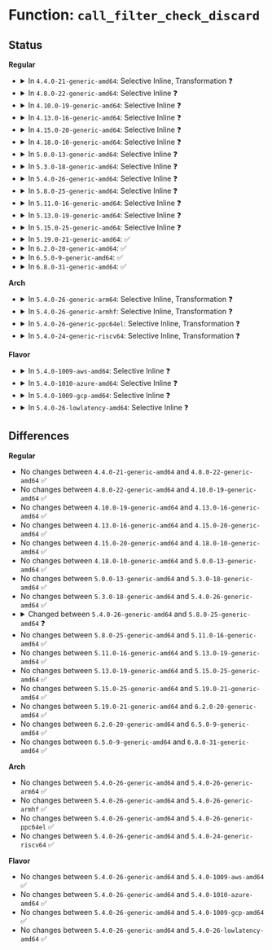 # Function: <code>call_filter_check_discard</code>

## Status
<b>Regular</b>
<ul>
<li>
<details>
<summary>In <code>4.4.0-21-generic-amd64</code>: Selective Inline, Transformation ❓</summary>

```c
int call_filter_check_discard(struct trace_event_call * call, void * rec, struct ring_buffer * buffer, struct ring_buffer_event * event)
```

```json
{
  "name": "call_filter_check_discard",
  "collision_type": "Unique Global",
  "inline_type": "Selective",
  "funcs": [
    {
      "addr": 18446744071580205664,
      "name": "call_filter_check_discard",
      "external": true,
      "loc": "kernel/trace/trace.c:325",
      "file": "kernel/trace/trace.c",
      "inline": "not declared, inlined",
      "caller_inline": [
        "kernel/trace/trace.c:__ftrace_trace_stack",
        "kernel/trace/trace.c:trace_vbprintk",
        "kernel/trace/trace.c:trace_function"
      ],
      "caller_func": [
        "kernel/trace/trace.c:__ftrace_trace_stack",
        "kernel/trace/trace.c:trace_vbprintk",
        "kernel/trace/trace.c:trace_function",
        "kernel/trace/trace_sched_wakeup.c:probe_wakeup",
        "kernel/trace/trace_mmiotrace.c:mmio_trace_rw",
        "kernel/trace/trace_mmiotrace.c:mmio_trace_mapping",
        "kernel/trace/trace_functions_graph.c:__trace_graph_entry",
        "kernel/trace/trace_functions_graph.c:__trace_graph_return"
      ]
    }
  ],
  "symbols": [
    {
      "addr": 18446744071580205664,
      "name": "call_filter_check_discard.part.27",
      "section": ".text",
      "bind": "STB_LOCAL",
      "size": 51
    },
    {
      "addr": 18446744071580205728,
      "name": "call_filter_check_discard",
      "section": ".text",
      "bind": "STB_GLOBAL",
      "size": 20
    }
  ]
}
```
</details>
</li>
<li>
<details>
<summary>In <code>4.8.0-22-generic-amd64</code>: Selective Inline ❓</summary>

```c
int call_filter_check_discard(struct trace_event_call * call, void * rec, struct ring_buffer * buffer, struct ring_buffer_event * event)
```

```json
{
  "name": "call_filter_check_discard",
  "collision_type": "Unique Global",
  "inline_type": "Selective",
  "funcs": [
    {
      "addr": 18446744071580247664,
      "name": "call_filter_check_discard",
      "external": true,
      "loc": "kernel/trace/trace.c:309",
      "file": "kernel/trace/trace.c",
      "inline": "not declared, inlined",
      "caller_inline": [],
      "caller_func": [
        "kernel/trace/trace.c:trace_vbprintk",
        "kernel/trace/trace.c:__ftrace_trace_stack",
        "kernel/trace/trace.c:trace_function",
        "kernel/trace/trace_sched_wakeup.c:probe_wakeup",
        "kernel/trace/trace_mmiotrace.c:mmio_trace_mapping",
        "kernel/trace/trace_mmiotrace.c:mmio_trace_rw",
        "kernel/trace/trace_functions_graph.c:__trace_graph_return",
        "kernel/trace/trace_functions_graph.c:__trace_graph_entry"
      ]
    }
  ],
  "symbols": [
    {
      "addr": 18446744071580247664,
      "name": "call_filter_check_discard",
      "section": ".text",
      "bind": "STB_GLOBAL",
      "size": 82
    }
  ]
}
```
</details>
</li>
<li>
<details>
<summary>In <code>4.10.0-19-generic-amd64</code>: Selective Inline ❓</summary>

```c
int call_filter_check_discard(struct trace_event_call * call, void * rec, struct ring_buffer * buffer, struct ring_buffer_event * event)
```

```json
{
  "name": "call_filter_check_discard",
  "collision_type": "Unique Global",
  "inline_type": "Selective",
  "funcs": [
    {
      "addr": 18446744071580290656,
      "name": "call_filter_check_discard",
      "external": true,
      "loc": "kernel/trace/trace.c:311",
      "file": "kernel/trace/trace.c",
      "inline": "not declared, inlined",
      "caller_inline": [],
      "caller_func": [
        "kernel/trace/trace.c:trace_vbprintk",
        "kernel/trace/trace.c:__ftrace_trace_stack",
        "kernel/trace/trace.c:trace_function",
        "kernel/trace/trace_sched_wakeup.c:probe_wakeup",
        "kernel/trace/trace_hwlat.c:kthread_fn",
        "kernel/trace/trace_mmiotrace.c:mmio_trace_mapping",
        "kernel/trace/trace_mmiotrace.c:mmio_trace_rw",
        "kernel/trace/trace_functions_graph.c:__trace_graph_return",
        "kernel/trace/trace_functions_graph.c:__trace_graph_entry"
      ]
    }
  ],
  "symbols": [
    {
      "addr": 18446744071580290656,
      "name": "call_filter_check_discard",
      "section": ".text",
      "bind": "STB_GLOBAL",
      "size": 82
    }
  ]
}
```
</details>
</li>
<li>
<details>
<summary>In <code>4.13.0-16-generic-amd64</code>: Selective Inline ❓</summary>

```c
int call_filter_check_discard(struct trace_event_call * call, void * rec, struct ring_buffer * buffer, struct ring_buffer_event * event)
```

```json
{
  "name": "call_filter_check_discard",
  "collision_type": "Unique Global",
  "inline_type": "Selective",
  "funcs": [
    {
      "addr": 18446744071580303792,
      "name": "call_filter_check_discard",
      "external": true,
      "loc": "kernel/trace/trace.c:303",
      "file": "kernel/trace/trace.c",
      "inline": "not declared, inlined",
      "caller_inline": [],
      "caller_func": [
        "kernel/trace/trace.c:trace_vbprintk",
        "kernel/trace/trace.c:__ftrace_trace_stack",
        "kernel/trace/trace.c:trace_function",
        "kernel/trace/trace_sched_wakeup.c:probe_wakeup",
        "kernel/trace/trace_hwlat.c:kthread_fn",
        "kernel/trace/trace_mmiotrace.c:mmio_trace_mapping",
        "kernel/trace/trace_mmiotrace.c:mmio_trace_rw",
        "kernel/trace/trace_functions_graph.c:__trace_graph_return",
        "kernel/trace/trace_functions_graph.c:__trace_graph_entry"
      ]
    }
  ],
  "symbols": [
    {
      "addr": 18446744071580303792,
      "name": "call_filter_check_discard",
      "section": ".text",
      "bind": "STB_GLOBAL",
      "size": 82
    }
  ]
}
```
</details>
</li>
<li>
<details>
<summary>In <code>4.15.0-20-generic-amd64</code>: Selective Inline ❓</summary>

```c
int call_filter_check_discard(struct trace_event_call * call, void * rec, struct ring_buffer * buffer, struct ring_buffer_event * event)
```

```json
{
  "name": "call_filter_check_discard",
  "collision_type": "Unique Global",
  "inline_type": "Selective",
  "funcs": [
    {
      "addr": 18446744071580356848,
      "name": "call_filter_check_discard",
      "external": true,
      "loc": "kernel/trace/trace.c:303",
      "file": "kernel/trace/trace.c",
      "inline": "not declared, inlined",
      "caller_inline": [],
      "caller_func": [
        "kernel/trace/trace.c:trace_vbprintk",
        "kernel/trace/trace.c:__ftrace_trace_stack",
        "kernel/trace/trace.c:trace_function",
        "kernel/trace/trace_sched_wakeup.c:probe_wakeup",
        "kernel/trace/trace_hwlat.c:kthread_fn",
        "kernel/trace/trace_mmiotrace.c:mmio_trace_mapping",
        "kernel/trace/trace_mmiotrace.c:mmio_trace_rw",
        "kernel/trace/trace_functions_graph.c:__trace_graph_return",
        "kernel/trace/trace_functions_graph.c:__trace_graph_entry"
      ]
    }
  ],
  "symbols": [
    {
      "addr": 18446744071580356848,
      "name": "call_filter_check_discard",
      "section": ".text",
      "bind": "STB_GLOBAL",
      "size": 82
    }
  ]
}
```
</details>
</li>
<li>
<details>
<summary>In <code>4.18.0-10-generic-amd64</code>: Selective Inline ❓</summary>

```c
int call_filter_check_discard(struct trace_event_call * call, void * rec, struct ring_buffer * buffer, struct ring_buffer_event * event)
```

```json
{
  "name": "call_filter_check_discard",
  "collision_type": "Unique Global",
  "inline_type": "Selective",
  "funcs": [
    {
      "addr": 18446744071580418672,
      "name": "call_filter_check_discard",
      "external": true,
      "loc": "kernel/trace/trace.c:304",
      "file": "kernel/trace/trace.c",
      "inline": "not declared, inlined",
      "caller_inline": [],
      "caller_func": [
        "kernel/trace/trace.c:trace_vbprintk",
        "kernel/trace/trace.c:__ftrace_trace_stack",
        "kernel/trace/trace.c:trace_function",
        "kernel/trace/trace_sched_wakeup.c:probe_wakeup",
        "kernel/trace/trace_hwlat.c:kthread_fn",
        "kernel/trace/trace_mmiotrace.c:mmio_trace_mapping",
        "kernel/trace/trace_mmiotrace.c:mmio_trace_rw",
        "kernel/trace/trace_functions_graph.c:__trace_graph_return",
        "kernel/trace/trace_functions_graph.c:__trace_graph_entry"
      ]
    }
  ],
  "symbols": [
    {
      "addr": 18446744071580418672,
      "name": "call_filter_check_discard",
      "section": ".text",
      "bind": "STB_GLOBAL",
      "size": 82
    }
  ]
}
```
</details>
</li>
<li>
<details>
<summary>In <code>5.0.0-13-generic-amd64</code>: Selective Inline ❓</summary>

```c
int call_filter_check_discard(struct trace_event_call * call, void * rec, struct ring_buffer * buffer, struct ring_buffer_event * event)
```

```json
{
  "name": "call_filter_check_discard",
  "collision_type": "Unique Global",
  "inline_type": "Selective",
  "funcs": [
    {
      "addr": 18446744071580474336,
      "name": "call_filter_check_discard",
      "external": true,
      "loc": "kernel/trace/trace.c:305",
      "file": "kernel/trace/trace.c",
      "inline": "not declared, inlined",
      "caller_inline": [],
      "caller_func": [
        "kernel/trace/trace.c:trace_vbprintk",
        "kernel/trace/trace.c:__ftrace_trace_stack",
        "kernel/trace/trace.c:trace_function",
        "kernel/trace/trace_sched_wakeup.c:probe_wakeup",
        "kernel/trace/trace_hwlat.c:kthread_fn",
        "kernel/trace/trace_mmiotrace.c:mmio_trace_mapping",
        "kernel/trace/trace_mmiotrace.c:mmio_trace_rw",
        "kernel/trace/trace_functions_graph.c:__trace_graph_return",
        "kernel/trace/trace_functions_graph.c:__trace_graph_entry"
      ]
    }
  ],
  "symbols": [
    {
      "addr": 18446744071580474336,
      "name": "call_filter_check_discard",
      "section": ".text",
      "bind": "STB_GLOBAL",
      "size": 82
    }
  ]
}
```
</details>
</li>
<li>
<details>
<summary>In <code>5.3.0-18-generic-amd64</code>: Selective Inline ❓</summary>

```c
int call_filter_check_discard(struct trace_event_call * call, void * rec, struct ring_buffer * buffer, struct ring_buffer_event * event)
```

```json
{
  "name": "call_filter_check_discard",
  "collision_type": "Unique Global",
  "inline_type": "Selective",
  "funcs": [
    {
      "addr": 18446744071580530272,
      "name": "call_filter_check_discard",
      "external": true,
      "loc": "kernel/trace/trace.c:307",
      "file": "kernel/trace/trace.c",
      "inline": "not declared, inlined",
      "caller_inline": [],
      "caller_func": [
        "kernel/trace/trace.c:trace_vbprintk",
        "kernel/trace/trace.c:__ftrace_trace_stack",
        "kernel/trace/trace.c:trace_function",
        "kernel/trace/trace.c:trace_buffer_unlock_commit_regs",
        "kernel/trace/trace_sched_wakeup.c:probe_wakeup",
        "kernel/trace/trace_hwlat.c:kthread_fn",
        "kernel/trace/trace_mmiotrace.c:mmio_trace_mapping",
        "kernel/trace/trace_mmiotrace.c:mmio_trace_rw",
        "kernel/trace/trace_functions_graph.c:__trace_graph_return",
        "kernel/trace/trace_functions_graph.c:__trace_graph_entry"
      ]
    }
  ],
  "symbols": [
    {
      "addr": 18446744071580530272,
      "name": "call_filter_check_discard",
      "section": ".text",
      "bind": "STB_GLOBAL",
      "size": 95
    }
  ]
}
```
</details>
</li>
<li>
<details>
<summary>In <code>5.4.0-26-generic-amd64</code>: Selective Inline ❓</summary>

```c
int call_filter_check_discard(struct trace_event_call * call, void * rec, struct ring_buffer * buffer, struct ring_buffer_event * event)
```

```json
{
  "name": "call_filter_check_discard",
  "collision_type": "Unique Global",
  "inline_type": "Selective",
  "funcs": [
    {
      "addr": 18446744071580577872,
      "name": "call_filter_check_discard",
      "external": true,
      "loc": "kernel/trace/trace.c:325",
      "file": "kernel/trace/trace.c",
      "inline": "not declared, inlined",
      "caller_inline": [],
      "caller_func": [
        "kernel/trace/trace.c:trace_vbprintk",
        "kernel/trace/trace.c:__ftrace_trace_stack",
        "kernel/trace/trace.c:trace_function",
        "kernel/trace/trace.c:trace_buffer_unlock_commit_regs",
        "kernel/trace/trace_sched_wakeup.c:probe_wakeup",
        "kernel/trace/trace_hwlat.c:kthread_fn",
        "kernel/trace/trace_mmiotrace.c:mmio_trace_mapping",
        "kernel/trace/trace_mmiotrace.c:mmio_trace_rw",
        "kernel/trace/trace_functions_graph.c:__trace_graph_return",
        "kernel/trace/trace_functions_graph.c:__trace_graph_entry"
      ]
    }
  ],
  "symbols": [
    {
      "addr": 18446744071580577872,
      "name": "call_filter_check_discard",
      "section": ".text",
      "bind": "STB_GLOBAL",
      "size": 95
    }
  ]
}
```
</details>
</li>
<li>
<details>
<summary>In <code>5.8.0-25-generic-amd64</code>: Selective Inline ❓</summary>

```c
int call_filter_check_discard(struct trace_event_call * call, void * rec, struct trace_buffer * buffer, struct ring_buffer_event * event)
```

```json
{
  "name": "call_filter_check_discard",
  "collision_type": "Unique Global",
  "inline_type": "Selective",
  "funcs": [
    {
      "addr": 18446744071580666995,
      "name": "call_filter_check_discard",
      "external": true,
      "loc": "kernel/trace/trace.c:340",
      "file": "kernel/trace/trace.c",
      "inline": "not declared, inlined",
      "caller_inline": [
        "kernel/trace/trace.c:trace_vbprintk",
        "kernel/trace/trace.c:trace_vbprintk",
        "kernel/trace/trace.c:ftrace_trace_userstack",
        "kernel/trace/trace.c:ftrace_trace_userstack",
        "kernel/trace/trace.c:__ftrace_trace_stack",
        "kernel/trace/trace.c:__ftrace_trace_stack",
        "kernel/trace/trace.c:trace_function",
        "kernel/trace/trace.c:trace_function"
      ],
      "caller_func": [
        "kernel/trace/trace_sched_wakeup.c:tracing_sched_wakeup_trace",
        "kernel/trace/trace_sched_wakeup.c:tracing_sched_switch_trace",
        "kernel/trace/trace_hwlat.c:trace_hwlat_sample",
        "kernel/trace/trace_functions_graph.c:__trace_graph_return",
        "kernel/trace/trace_functions_graph.c:__trace_graph_entry"
      ]
    }
  ],
  "symbols": [
    {
      "addr": 18446744071580679360,
      "name": "call_filter_check_discard",
      "section": ".text",
      "bind": "STB_GLOBAL",
      "size": 95
    }
  ]
}
```
</details>
</li>
<li>
<details>
<summary>In <code>5.11.0-16-generic-amd64</code>: Selective Inline ❓</summary>

```c
int call_filter_check_discard(struct trace_event_call * call, void * rec, struct trace_buffer * buffer, struct ring_buffer_event * event)
```

```json
{
  "name": "call_filter_check_discard",
  "collision_type": "Unique Global",
  "inline_type": "Selective",
  "funcs": [
    {
      "addr": 18446744071580657800,
      "name": "call_filter_check_discard",
      "external": true,
      "loc": "kernel/trace/trace.c:491",
      "file": "kernel/trace/trace.c",
      "inline": "not declared, inlined",
      "caller_inline": [
        "kernel/trace/trace.c:trace_vbprintk",
        "kernel/trace/trace.c:trace_vbprintk",
        "kernel/trace/trace.c:__ftrace_trace_stack",
        "kernel/trace/trace.c:__ftrace_trace_stack",
        "kernel/trace/trace.c:trace_function",
        "kernel/trace/trace.c:trace_function"
      ],
      "caller_func": [
        "kernel/trace/trace_sched_wakeup.c:tracing_sched_wakeup_trace",
        "kernel/trace/trace_sched_wakeup.c:tracing_sched_switch_trace",
        "kernel/trace/trace_hwlat.c:trace_hwlat_sample",
        "kernel/trace/trace_functions_graph.c:__trace_graph_return",
        "kernel/trace/trace_functions_graph.c:__trace_graph_entry"
      ]
    }
  ],
  "symbols": [
    {
      "addr": 18446744071580670192,
      "name": "call_filter_check_discard",
      "section": ".text",
      "bind": "STB_GLOBAL",
      "size": 95
    }
  ]
}
```
</details>
</li>
<li>
<details>
<summary>In <code>5.13.0-19-generic-amd64</code>: Selective Inline ❓</summary>

```c
int call_filter_check_discard(struct trace_event_call * call, void * rec, struct trace_buffer * buffer, struct ring_buffer_event * event)
```

```json
{
  "name": "call_filter_check_discard",
  "collision_type": "Unique Global",
  "inline_type": "Selective",
  "funcs": [
    {
      "addr": 18446744071580673510,
      "name": "call_filter_check_discard",
      "external": true,
      "loc": "kernel/trace/trace.c:493",
      "file": "kernel/trace/trace.c",
      "inline": "not declared, inlined",
      "caller_inline": [
        "kernel/trace/trace.c:trace_vbprintk",
        "kernel/trace/trace.c:trace_vbprintk",
        "kernel/trace/trace.c:__ftrace_trace_stack",
        "kernel/trace/trace.c:__ftrace_trace_stack",
        "kernel/trace/trace.c:trace_function",
        "kernel/trace/trace.c:trace_function"
      ],
      "caller_func": [
        "kernel/trace/trace_sched_wakeup.c:probe_wakeup",
        "kernel/trace/trace_hwlat.c:trace_hwlat_sample",
        "kernel/trace/trace_mmiotrace.c:mmio_trace_mapping",
        "kernel/trace/trace_mmiotrace.c:mmio_trace_rw",
        "kernel/trace/trace_functions_graph.c:__trace_graph_return",
        "kernel/trace/trace_functions_graph.c:__trace_graph_entry"
      ]
    }
  ],
  "symbols": [
    {
      "addr": 18446744071580668912,
      "name": "call_filter_check_discard",
      "section": ".text",
      "bind": "STB_GLOBAL",
      "size": 95
    }
  ]
}
```
</details>
</li>
<li>
<details>
<summary>In <code>5.15.0-25-generic-amd64</code>: Selective Inline ❓</summary>

```c
int call_filter_check_discard(struct trace_event_call * call, void * rec, struct trace_buffer * buffer, struct ring_buffer_event * event)
```

```json
{
  "name": "call_filter_check_discard",
  "collision_type": "Unique Global",
  "inline_type": "Selective",
  "funcs": [
    {
      "addr": 18446744071580847736,
      "name": "call_filter_check_discard",
      "external": true,
      "loc": "kernel/trace/trace.c:506",
      "file": "kernel/trace/trace.c",
      "inline": "not declared, inlined",
      "caller_inline": [
        "kernel/trace/trace.c:trace_vbprintk",
        "kernel/trace/trace.c:trace_vbprintk",
        "kernel/trace/trace.c:__ftrace_trace_stack",
        "kernel/trace/trace.c:__ftrace_trace_stack",
        "kernel/trace/trace.c:trace_function",
        "kernel/trace/trace.c:trace_function"
      ],
      "caller_func": [
        "kernel/trace/trace_sched_wakeup.c:probe_wakeup",
        "kernel/trace/trace_hwlat.c:trace_hwlat_sample",
        "kernel/trace/trace_mmiotrace.c:mmio_trace_mapping",
        "kernel/trace/trace_mmiotrace.c:mmio_trace_rw",
        "kernel/trace/trace_functions_graph.c:__trace_graph_return",
        "kernel/trace/trace_functions_graph.c:__trace_graph_entry"
      ]
    }
  ],
  "symbols": [
    {
      "addr": 18446744071580843744,
      "name": "call_filter_check_discard",
      "section": ".text",
      "bind": "STB_GLOBAL",
      "size": 95
    }
  ]
}
```
</details>
</li>
<li>
<details>
<summary>In <code>5.19.0-21-generic-amd64</code>: ✅</summary>

```c
int call_filter_check_discard(struct trace_event_call * call, void * rec, struct trace_buffer * buffer, struct ring_buffer_event * event)
```

```json
{
  "name": "call_filter_check_discard",
  "collision_type": "Unique Global",
  "inline_type": "No",
  "funcs": [
    {
      "addr": 18446744071581070832,
      "name": "call_filter_check_discard",
      "external": true,
      "loc": "kernel/trace/trace.c:516",
      "file": "kernel/trace/trace.c",
      "inline": "seen, unknown",
      "caller_inline": [],
      "caller_func": [
        "kernel/trace/trace.c:__trace_array_vprintk",
        "kernel/trace/trace.c:trace_vbprintk",
        "kernel/trace/trace.c:__ftrace_trace_stack",
        "kernel/trace/trace.c:trace_function",
        "kernel/trace/trace_sched_wakeup.c:probe_wakeup",
        "kernel/trace/trace_hwlat.c:trace_hwlat_sample",
        "kernel/trace/trace_mmiotrace.c:mmio_trace_mapping",
        "kernel/trace/trace_mmiotrace.c:mmio_trace_rw",
        "kernel/trace/trace_functions_graph.c:__trace_graph_return",
        "kernel/trace/trace_functions_graph.c:__trace_graph_entry"
      ]
    }
  ],
  "symbols": [
    {
      "addr": 18446744071581070832,
      "name": "call_filter_check_discard",
      "section": ".text",
      "bind": "STB_GLOBAL",
      "size": 140
    }
  ]
}
```
</details>
</li>
<li>
<details>
<summary>In <code>6.2.0-20-generic-amd64</code>: ✅</summary>

```c
int call_filter_check_discard(struct trace_event_call * call, void * rec, struct trace_buffer * buffer, struct ring_buffer_event * event)
```

```json
{
  "name": "call_filter_check_discard",
  "collision_type": "Unique Global",
  "inline_type": "No",
  "funcs": [
    {
      "addr": 18446744071581376960,
      "name": "call_filter_check_discard",
      "external": true,
      "loc": "kernel/trace/trace.c:515",
      "file": "kernel/trace/trace.c",
      "inline": "seen, unknown",
      "caller_inline": [],
      "caller_func": [
        "kernel/trace/trace.c:__trace_array_vprintk",
        "kernel/trace/trace.c:trace_vbprintk",
        "kernel/trace/trace.c:__ftrace_trace_stack",
        "kernel/trace/trace.c:trace_function",
        "kernel/trace/trace_sched_wakeup.c:probe_wakeup",
        "kernel/trace/trace_hwlat.c:trace_hwlat_sample",
        "kernel/trace/trace_mmiotrace.c:mmio_trace_mapping",
        "kernel/trace/trace_mmiotrace.c:mmio_trace_rw",
        "kernel/trace/trace_functions_graph.c:__trace_graph_return",
        "kernel/trace/trace_functions_graph.c:__trace_graph_entry"
      ]
    }
  ],
  "symbols": [
    {
      "addr": 18446744071581376960,
      "name": "call_filter_check_discard",
      "section": ".text",
      "bind": "STB_GLOBAL",
      "size": 140
    }
  ]
}
```
</details>
</li>
<li>
<details>
<summary>In <code>6.5.0-9-generic-amd64</code>: ✅</summary>

```c
int call_filter_check_discard(struct trace_event_call * call, void * rec, struct trace_buffer * buffer, struct ring_buffer_event * event)
```

```json
{
  "name": "call_filter_check_discard",
  "collision_type": "Unique Global",
  "inline_type": "No",
  "funcs": [
    {
      "addr": 18446744071581471552,
      "name": "call_filter_check_discard",
      "external": true,
      "loc": "kernel/trace/trace.c:556",
      "file": "kernel/trace/trace.c",
      "inline": "seen, unknown",
      "caller_inline": [],
      "caller_func": [
        "kernel/trace/trace.c:__trace_array_vprintk",
        "kernel/trace/trace.c:trace_vbprintk",
        "kernel/trace/trace.c:__ftrace_trace_stack",
        "kernel/trace/trace.c:trace_function",
        "kernel/trace/trace_sched_wakeup.c:probe_wakeup",
        "kernel/trace/trace_hwlat.c:trace_hwlat_sample",
        "kernel/trace/trace_osnoise.c:__timerlat_dump_stack",
        "kernel/trace/trace_osnoise.c:trace_timerlat_sample",
        "kernel/trace/trace_mmiotrace.c:mmio_trace_mapping",
        "kernel/trace/trace_mmiotrace.c:mmio_trace_rw",
        "kernel/trace/trace_functions_graph.c:__trace_graph_return",
        "kernel/trace/trace_functions_graph.c:__trace_graph_entry"
      ]
    }
  ],
  "symbols": [
    {
      "addr": 18446744071581471552,
      "name": "call_filter_check_discard",
      "section": ".text",
      "bind": "STB_GLOBAL",
      "size": 140
    }
  ]
}
```
</details>
</li>
<li>
<details>
<summary>In <code>6.8.0-31-generic-amd64</code>: ✅</summary>

```c
int call_filter_check_discard(struct trace_event_call * call, void * rec, struct trace_buffer * buffer, struct ring_buffer_event * event)
```

```json
{
  "name": "call_filter_check_discard",
  "collision_type": "Unique Global",
  "inline_type": "No",
  "funcs": [
    {
      "addr": 18446744071581581808,
      "name": "call_filter_check_discard",
      "external": true,
      "loc": "kernel/trace/trace.c:558",
      "file": "kernel/trace/trace.c",
      "inline": "seen, unknown",
      "caller_inline": [],
      "caller_func": [
        "kernel/trace/trace.c:__trace_array_vprintk",
        "kernel/trace/trace.c:trace_vbprintk",
        "kernel/trace/trace.c:__ftrace_trace_stack",
        "kernel/trace/trace.c:trace_function",
        "kernel/trace/trace_sched_wakeup.c:probe_wakeup",
        "kernel/trace/trace_hwlat.c:trace_hwlat_sample",
        "kernel/trace/trace_osnoise.c:__timerlat_dump_stack",
        "kernel/trace/trace_osnoise.c:trace_timerlat_sample",
        "kernel/trace/trace_mmiotrace.c:mmio_trace_mapping",
        "kernel/trace/trace_mmiotrace.c:mmio_trace_rw",
        "kernel/trace/trace_functions_graph.c:__trace_graph_return",
        "kernel/trace/trace_functions_graph.c:__trace_graph_entry"
      ]
    }
  ],
  "symbols": [
    {
      "addr": 18446744071581581808,
      "name": "call_filter_check_discard",
      "section": ".text",
      "bind": "STB_GLOBAL",
      "size": 140
    }
  ]
}
```
</details>
</li>
</ul>
<b>Arch</b>
<ul>
<li>
<details>
<summary>In <code>5.4.0-26-generic-arm64</code>: Selective Inline, Transformation ❓</summary>

```c
int call_filter_check_discard(struct trace_event_call * call, void * rec, struct ring_buffer * buffer, struct ring_buffer_event * event)
```

```json
{
  "name": "call_filter_check_discard",
  "collision_type": "Unique Global",
  "inline_type": "Selective",
  "funcs": [
    {
      "addr": 18446603336491871964,
      "name": "call_filter_check_discard",
      "external": true,
      "loc": "kernel/trace/trace.c:325",
      "file": "kernel/trace/trace.c",
      "inline": "not declared, inlined",
      "caller_inline": [
        "kernel/trace/trace.c:__trace_array_vprintk",
        "kernel/trace/trace.c:trace_vbprintk",
        "kernel/trace/trace.c:__ftrace_trace_stack",
        "kernel/trace/trace.c:trace_function"
      ],
      "caller_func": [
        "kernel/trace/trace.c:__trace_array_vprintk",
        "kernel/trace/trace.c:trace_vbprintk",
        "kernel/trace/trace.c:__ftrace_trace_stack",
        "kernel/trace/trace.c:trace_function",
        "kernel/trace/trace_sched_wakeup.c:probe_wakeup",
        "kernel/trace/trace_hwlat.c:kthread_fn",
        "kernel/trace/trace_functions_graph.c:__trace_graph_return",
        "kernel/trace/trace_functions_graph.c:__trace_graph_entry"
      ]
    }
  ],
  "symbols": [
    {
      "addr": 18446603336491867096,
      "name": "call_filter_check_discard.part.0",
      "section": ".text",
      "bind": "STB_LOCAL",
      "size": 132
    },
    {
      "addr": 18446603336491876048,
      "name": "call_filter_check_discard",
      "section": ".text",
      "bind": "STB_GLOBAL",
      "size": 36
    }
  ]
}
```
</details>
</li>
<li>
<details>
<summary>In <code>5.4.0-26-generic-armhf</code>: Selective Inline, Transformation ❓</summary>

```c
int call_filter_check_discard(struct trace_event_call * call, void * rec, struct ring_buffer * buffer, struct ring_buffer_event * event)
```

```json
{
  "name": "call_filter_check_discard",
  "collision_type": "Unique Global",
  "inline_type": "Selective",
  "funcs": [
    {
      "addr": 3225810344,
      "name": "call_filter_check_discard",
      "external": true,
      "loc": "kernel/trace/trace.c:325",
      "file": "kernel/trace/trace.c",
      "inline": "not declared, inlined",
      "caller_inline": [
        "kernel/trace/trace.c:__trace_array_vprintk",
        "kernel/trace/trace.c:trace_vbprintk",
        "kernel/trace/trace.c:__ftrace_trace_stack",
        "kernel/trace/trace.c:trace_function"
      ],
      "caller_func": [
        "kernel/trace/trace.c:__trace_array_vprintk",
        "kernel/trace/trace.c:trace_vbprintk",
        "kernel/trace/trace.c:__ftrace_trace_stack",
        "kernel/trace/trace.c:trace_function",
        "kernel/trace/trace_sched_wakeup.c:probe_wakeup",
        "kernel/trace/trace_hwlat.c:kthread_fn",
        "kernel/trace/trace_functions_graph.c:__trace_graph_return",
        "kernel/trace/trace_functions_graph.c:__trace_graph_entry"
      ]
    }
  ],
  "symbols": [
    {
      "addr": 3225808592,
      "name": "call_filter_check_discard.part.0",
      "section": ".text",
      "bind": "STB_LOCAL",
      "size": 128
    },
    {
      "addr": 3225818676,
      "name": "call_filter_check_discard",
      "section": ".text",
      "bind": "STB_GLOBAL",
      "size": 48
    }
  ]
}
```
</details>
</li>
<li>
<details>
<summary>In <code>5.4.0-26-generic-ppc64el</code>: Selective Inline, Transformation ❓</summary>

```c
int call_filter_check_discard(struct trace_event_call * call, void * rec, struct ring_buffer * buffer, struct ring_buffer_event * event)
```

```json
{
  "name": "call_filter_check_discard",
  "collision_type": "Unique Global",
  "inline_type": "Selective",
  "funcs": [
    {
      "addr": 13835058055284939112,
      "name": "call_filter_check_discard",
      "external": true,
      "loc": "kernel/trace/trace.c:325",
      "file": "kernel/trace/trace.c",
      "inline": "not declared, inlined",
      "caller_inline": [
        "kernel/trace/trace.c:trace_vbprintk",
        "kernel/trace/trace.c:__ftrace_trace_stack",
        "kernel/trace/trace.c:trace_function"
      ],
      "caller_func": [
        "kernel/trace/trace.c:trace_vbprintk",
        "kernel/trace/trace.c:__ftrace_trace_stack",
        "kernel/trace/trace.c:trace_function",
        "kernel/trace/trace_sched_wakeup.c:probe_wakeup",
        "kernel/trace/trace_hwlat.c:kthread_fn",
        "kernel/trace/trace_functions_graph.c:__trace_graph_return",
        "kernel/trace/trace_functions_graph.c:__trace_graph_entry"
      ]
    }
  ],
  "symbols": [
    {
      "addr": 13835058055284936512,
      "name": "call_filter_check_discard.part.0",
      "section": ".text",
      "bind": "STB_LOCAL",
      "size": 220
    },
    {
      "addr": 13835058055284952176,
      "name": "call_filter_check_discard",
      "section": ".text",
      "bind": "STB_GLOBAL",
      "size": 36
    }
  ]
}
```
</details>
</li>
<li>
<details>
<summary>In <code>5.4.0-24-generic-riscv64</code>: Selective Inline, Transformation ❓</summary>

```c
int call_filter_check_discard(struct trace_event_call * call, void * rec, struct ring_buffer * buffer, struct ring_buffer_event * event)
```

```json
{
  "name": "call_filter_check_discard",
  "collision_type": "Unique Global",
  "inline_type": "Selective",
  "funcs": [
    {
      "addr": 18446743936272163928,
      "name": "call_filter_check_discard",
      "external": true,
      "loc": "kernel/trace/trace.c:325",
      "file": "kernel/trace/trace.c",
      "inline": "not declared, inlined",
      "caller_inline": [
        "kernel/trace/trace.c:trace_vbprintk",
        "kernel/trace/trace.c:__ftrace_trace_stack",
        "kernel/trace/trace.c:trace_function"
      ],
      "caller_func": [
        "kernel/trace/trace.c:trace_vbprintk",
        "kernel/trace/trace.c:__ftrace_trace_stack",
        "kernel/trace/trace.c:trace_function",
        "kernel/trace/trace_sched_wakeup.c:probe_wakeup",
        "kernel/trace/trace_hwlat.c:kthread_fn",
        "kernel/trace/trace_functions_graph.c:__trace_graph_return",
        "kernel/trace/trace_functions_graph.c:__trace_graph_entry"
      ]
    }
  ],
  "symbols": [
    {
      "addr": 18446743936272162176,
      "name": "call_filter_check_discard.part.0",
      "section": ".text",
      "bind": "STB_LOCAL",
      "size": 144
    },
    {
      "addr": 18446743936272168042,
      "name": "call_filter_check_discard",
      "section": ".text",
      "bind": "STB_GLOBAL",
      "size": 36
    }
  ]
}
```
</details>
</li>
</ul>
<b>Flavor</b>
<ul>
<li>
<details>
<summary>In <code>5.4.0-1009-aws-amd64</code>: Selective Inline ❓</summary>

```c
int call_filter_check_discard(struct trace_event_call * call, void * rec, struct ring_buffer * buffer, struct ring_buffer_event * event)
```

```json
{
  "name": "call_filter_check_discard",
  "collision_type": "Unique Global",
  "inline_type": "Selective",
  "funcs": [
    {
      "addr": 18446744071580546672,
      "name": "call_filter_check_discard",
      "external": true,
      "loc": "kernel/trace/trace.c:325",
      "file": "kernel/trace/trace.c",
      "inline": "not declared, inlined",
      "caller_inline": [],
      "caller_func": [
        "kernel/trace/trace.c:trace_vbprintk",
        "kernel/trace/trace.c:__ftrace_trace_stack",
        "kernel/trace/trace.c:trace_function",
        "kernel/trace/trace.c:trace_buffer_unlock_commit_regs",
        "kernel/trace/trace_sched_wakeup.c:probe_wakeup",
        "kernel/trace/trace_hwlat.c:kthread_fn",
        "kernel/trace/trace_mmiotrace.c:mmio_trace_mapping",
        "kernel/trace/trace_mmiotrace.c:mmio_trace_rw",
        "kernel/trace/trace_functions_graph.c:__trace_graph_return",
        "kernel/trace/trace_functions_graph.c:__trace_graph_entry"
      ]
    }
  ],
  "symbols": [
    {
      "addr": 18446744071580546672,
      "name": "call_filter_check_discard",
      "section": ".text",
      "bind": "STB_GLOBAL",
      "size": 95
    }
  ]
}
```
</details>
</li>
<li>
<details>
<summary>In <code>5.4.0-1010-azure-amd64</code>: Selective Inline ❓</summary>

```c
int call_filter_check_discard(struct trace_event_call * call, void * rec, struct ring_buffer * buffer, struct ring_buffer_event * event)
```

```json
{
  "name": "call_filter_check_discard",
  "collision_type": "Unique Global",
  "inline_type": "Selective",
  "funcs": [
    {
      "addr": 18446744071580493504,
      "name": "call_filter_check_discard",
      "external": true,
      "loc": "kernel/trace/trace.c:325",
      "file": "kernel/trace/trace.c",
      "inline": "not declared, inlined",
      "caller_inline": [],
      "caller_func": [
        "kernel/trace/trace.c:trace_vbprintk",
        "kernel/trace/trace.c:__ftrace_trace_stack",
        "kernel/trace/trace.c:trace_function",
        "kernel/trace/trace.c:trace_buffer_unlock_commit_regs",
        "kernel/trace/trace_sched_wakeup.c:probe_wakeup",
        "kernel/trace/trace_hwlat.c:kthread_fn",
        "kernel/trace/trace_mmiotrace.c:mmio_trace_mapping",
        "kernel/trace/trace_mmiotrace.c:mmio_trace_rw",
        "kernel/trace/trace_functions_graph.c:__trace_graph_return",
        "kernel/trace/trace_functions_graph.c:__trace_graph_entry"
      ]
    }
  ],
  "symbols": [
    {
      "addr": 18446744071580493504,
      "name": "call_filter_check_discard",
      "section": ".text",
      "bind": "STB_GLOBAL",
      "size": 95
    }
  ]
}
```
</details>
</li>
<li>
<details>
<summary>In <code>5.4.0-1009-gcp-amd64</code>: Selective Inline ❓</summary>

```c
int call_filter_check_discard(struct trace_event_call * call, void * rec, struct ring_buffer * buffer, struct ring_buffer_event * event)
```

```json
{
  "name": "call_filter_check_discard",
  "collision_type": "Unique Global",
  "inline_type": "Selective",
  "funcs": [
    {
      "addr": 18446744071580537920,
      "name": "call_filter_check_discard",
      "external": true,
      "loc": "kernel/trace/trace.c:325",
      "file": "kernel/trace/trace.c",
      "inline": "not declared, inlined",
      "caller_inline": [],
      "caller_func": [
        "kernel/trace/trace.c:trace_vbprintk",
        "kernel/trace/trace.c:__ftrace_trace_stack",
        "kernel/trace/trace.c:trace_function",
        "kernel/trace/trace.c:trace_buffer_unlock_commit_regs",
        "kernel/trace/trace_sched_wakeup.c:probe_wakeup",
        "kernel/trace/trace_hwlat.c:kthread_fn",
        "kernel/trace/trace_mmiotrace.c:mmio_trace_mapping",
        "kernel/trace/trace_mmiotrace.c:mmio_trace_rw",
        "kernel/trace/trace_functions_graph.c:__trace_graph_return",
        "kernel/trace/trace_functions_graph.c:__trace_graph_entry"
      ]
    }
  ],
  "symbols": [
    {
      "addr": 18446744071580537920,
      "name": "call_filter_check_discard",
      "section": ".text",
      "bind": "STB_GLOBAL",
      "size": 95
    }
  ]
}
```
</details>
</li>
<li>
<details>
<summary>In <code>5.4.0-26-lowlatency-amd64</code>: Selective Inline ❓</summary>

```c
int call_filter_check_discard(struct trace_event_call * call, void * rec, struct ring_buffer * buffer, struct ring_buffer_event * event)
```

```json
{
  "name": "call_filter_check_discard",
  "collision_type": "Unique Global",
  "inline_type": "Selective",
  "funcs": [
    {
      "addr": 18446744071580594400,
      "name": "call_filter_check_discard",
      "external": true,
      "loc": "kernel/trace/trace.c:325",
      "file": "kernel/trace/trace.c",
      "inline": "not declared, inlined",
      "caller_inline": [],
      "caller_func": [
        "kernel/trace/trace.c:trace_vbprintk",
        "kernel/trace/trace.c:__ftrace_trace_stack",
        "kernel/trace/trace.c:trace_function",
        "kernel/trace/trace.c:trace_buffer_unlock_commit_regs",
        "kernel/trace/trace_sched_wakeup.c:probe_wakeup",
        "kernel/trace/trace_hwlat.c:kthread_fn",
        "kernel/trace/trace_mmiotrace.c:mmio_trace_mapping",
        "kernel/trace/trace_mmiotrace.c:mmio_trace_rw",
        "kernel/trace/trace_functions_graph.c:__trace_graph_return",
        "kernel/trace/trace_functions_graph.c:__trace_graph_entry"
      ]
    }
  ],
  "symbols": [
    {
      "addr": 18446744071580594400,
      "name": "call_filter_check_discard",
      "section": ".text",
      "bind": "STB_GLOBAL",
      "size": 95
    }
  ]
}
```
</details>
</li>
</ul>

## Differences
<b>Regular</b>
<ul>
<li>
No changes between <code>4.4.0-21-generic-amd64</code> and <code>4.8.0-22-generic-amd64</code> ✅
</li>
<li>
No changes between <code>4.8.0-22-generic-amd64</code> and <code>4.10.0-19-generic-amd64</code> ✅
</li>
<li>
No changes between <code>4.10.0-19-generic-amd64</code> and <code>4.13.0-16-generic-amd64</code> ✅
</li>
<li>
No changes between <code>4.13.0-16-generic-amd64</code> and <code>4.15.0-20-generic-amd64</code> ✅
</li>
<li>
No changes between <code>4.15.0-20-generic-amd64</code> and <code>4.18.0-10-generic-amd64</code> ✅
</li>
<li>
No changes between <code>4.18.0-10-generic-amd64</code> and <code>5.0.0-13-generic-amd64</code> ✅
</li>
<li>
No changes between <code>5.0.0-13-generic-amd64</code> and <code>5.3.0-18-generic-amd64</code> ✅
</li>
<li>
No changes between <code>5.3.0-18-generic-amd64</code> and <code>5.4.0-26-generic-amd64</code> ✅
</li>
<li>
<details>
<summary>Changed between <code>5.4.0-26-generic-amd64</code> and <code>5.8.0-25-generic-amd64</code> ❓</summary>
<ul>
<li>
<b>Param type changed. </b>
<code>struct ring_buffer * buffer</code> ➡️ <code>struct trace_buffer * buffer</code>
</li>
</ul>
</details>
</li>
<li>
No changes between <code>5.8.0-25-generic-amd64</code> and <code>5.11.0-16-generic-amd64</code> ✅
</li>
<li>
No changes between <code>5.11.0-16-generic-amd64</code> and <code>5.13.0-19-generic-amd64</code> ✅
</li>
<li>
No changes between <code>5.13.0-19-generic-amd64</code> and <code>5.15.0-25-generic-amd64</code> ✅
</li>
<li>
No changes between <code>5.15.0-25-generic-amd64</code> and <code>5.19.0-21-generic-amd64</code> ✅
</li>
<li>
No changes between <code>5.19.0-21-generic-amd64</code> and <code>6.2.0-20-generic-amd64</code> ✅
</li>
<li>
No changes between <code>6.2.0-20-generic-amd64</code> and <code>6.5.0-9-generic-amd64</code> ✅
</li>
<li>
No changes between <code>6.5.0-9-generic-amd64</code> and <code>6.8.0-31-generic-amd64</code> ✅
</li>
</ul>
<b>Arch</b>
<ul>
<li>
No changes between <code>5.4.0-26-generic-amd64</code> and <code>5.4.0-26-generic-arm64</code> ✅
</li>
<li>
No changes between <code>5.4.0-26-generic-amd64</code> and <code>5.4.0-26-generic-armhf</code> ✅
</li>
<li>
No changes between <code>5.4.0-26-generic-amd64</code> and <code>5.4.0-26-generic-ppc64el</code> ✅
</li>
<li>
No changes between <code>5.4.0-26-generic-amd64</code> and <code>5.4.0-24-generic-riscv64</code> ✅
</li>
</ul>
<b>Flavor</b>
<ul>
<li>
No changes between <code>5.4.0-26-generic-amd64</code> and <code>5.4.0-1009-aws-amd64</code> ✅
</li>
<li>
No changes between <code>5.4.0-26-generic-amd64</code> and <code>5.4.0-1010-azure-amd64</code> ✅
</li>
<li>
No changes between <code>5.4.0-26-generic-amd64</code> and <code>5.4.0-1009-gcp-amd64</code> ✅
</li>
<li>
No changes between <code>5.4.0-26-generic-amd64</code> and <code>5.4.0-26-lowlatency-amd64</code> ✅
</li>
</ul>
